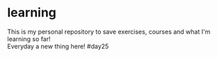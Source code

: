 # learning
This is my personal repository to save exercises, courses and what I'm learning so far!  
Everyday a new thing here! #day25
